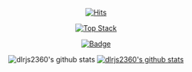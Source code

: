 <div align = 'center'>

[![Hits](https://hits.seeyoufarm.com/api/count/incr/badge.svg?url=https%3A%2F%2Fgithub.com%2F%25EC%259D%25B4%25EA%25B1%25B42360%2Fhit-counter&count_bg=%2379C83D&title_bg=%23555555&icon=&icon_color=%23E7E7E7&title=hits&edge_flat=false)](https://hits.seeyoufarm.com)

[![Top Stack](https://widget.realdeveloper.pro/api/top?stack=JavaScript,React,Node.js)](https://github.com/dlrjs2360)

[![Badge](https://widget.realdeveloper.pro/api/badge?title=Languages&badges=Javascript,React,Redux,jQuery,Node.js,Express.js,Socket.io,Bootstrap,MongoDB,Python)](https://github.com/dlrjs2360)

<div>

![dlrjs2360's github stats](https://github-readme-stats.vercel.app/api?username=dlrjs2360&show_icons=true)
[![dlrjs2360's github stats](https://github-readme-stats.vercel.app/api/top-langs/?username=dlrjs2360&show_icons=true&hide_border=true&title_color=004386&icon_color=004386&layout=compact)](https://github.com/dlrjs2360)

</div>
        
</div>
